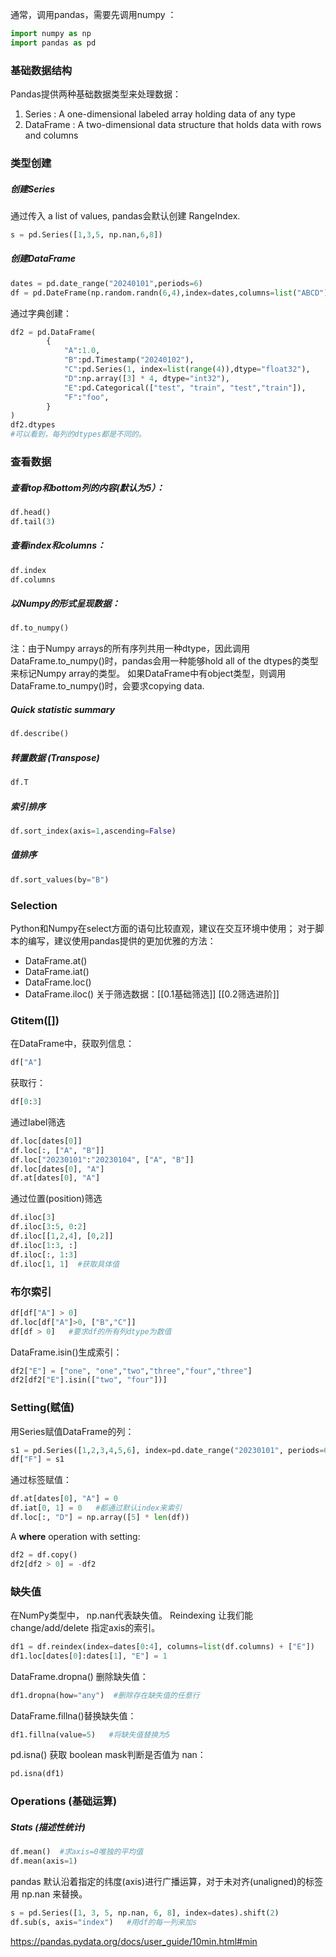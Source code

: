 通常，调用pandas，需要先调用numpy ：
```python
import numpy as np
import pandas as pd
```

### 基础数据结构
Pandas提供两种基础数据类型来处理数据：
1. Series : A one-dimensional labeled array holding data of any type
2. DataFrame : A two-dimensional data structure that holds data with rows and columns

### 类型创建
##### 创建Series
通过传入 a list of values, pandas会默认创建 RangeIndex.
```python
s = pd.Series([1,3,5, np.nan,6,8])
```
##### 创建DataFrame
```python
dates = pd.date_range("20240101",periods=6)
df = pd.DateFrame(np.random.randn(6,4),index=dates,columns=list("ABCD"))
```
通过字典创建：
```python
df2 = pd.DataFrame(
		{
			"A":1.0,
			"B":pd.Timestamp("20240102"),
			"C":pd.Series(1, index=list(range(4)),dtype="float32"),
			"D":np.array([3] * 4, dtype="int32"),
			"E":pd.Categorical(["test", "train", "test","train"]),
			"F":"foo",
		}
)
df2.dtypes
#可以看到，每列的dtypes都是不同的。
```

### 查看数据
##### 查看top和bottom列的内容(默认为5）：
```python
df.head()
df.tail(3)
```
##### 查看index和columns：
```python
df.index
df.columns
```
##### 以Numpy的形式呈现数据：
```python
df.to_numpy()
```
注：由于Numpy arrays的所有序列共用一种dtype，因此调用DataFrame.to_numpy()时，pandas会用一种能够hold all of the dtypes的类型来标记Numpy array的类型。
如果DataFrame中有object类型，则调用DataFrame.to_numpy()时，会要求copying data.

##### Quick statistic summary
```python
df.describe()
```
##### 转置数据 (Transpose)
```python
df.T
```
##### 索引排序
```python
df.sort_index(axis=1,ascending=False)
```
##### 值排序
```python
df.sort_values(by="B")
```

### Selection
Python和Numpy在select方面的语句比较直观，建议在交互环境中使用；
对于脚本的编写，建议使用pandas提供的更加优雅的方法：
- DataFrame.at()
- DataFrame.iat()
- DataFrame.loc()
- DataFrame.iloc()
关于筛选数据：[[0.1基础筛选]]  [[0.2筛选进阶]]

### Gtitem(\[])
在DataFrame中，获取列信息：
```python
df["A"]
```
获取行：
```python
df[0:3]
```
通过label筛选
```python
df.loc[dates[0]]
df.loc[:, ["A", "B"]]
df.loc["20230101":"20230104", ["A", "B"]]
df.loc[dates[0], "A"]
df.at[dates[0], "A"]
```
通过位置(position)筛选
```python
df.iloc[3]
df.iloc[3:5, 0:2]
df.iloc[[1,2,4], [0,2]]
df.iloc[1:3, :]
df.iloc[:, 1:3]
df.iloc[1, 1]  #获取具体值
```

### 布尔索引
```python
df[df["A"] > 0]
df.loc[df["A"]>0, ["B","C"]]
df[df > 0]   #要求df的所有列dtype为数值
```
DataFrame.isin()生成索引：
```python
df2["E"] = ["one", "one","two","three","four","three"]
df2[df2["E"].isin(["two", "four"])]
```

### Setting(赋值)
用Series赋值DataFrame的列：
```python
s1 = pd.Series([1,2,3,4,5,6], index=pd.date_range("20230101", periods=6))
df["F"] = s1
```
通过标签赋值：
```python
df.at[dates[0], "A"] = 0
df.iat[0, 1] = 0   #都通过默认index来索引
df.loc[:, "D"] = np.array([5] * len(df))
```
A **where** operation with setting:
```python
df2 = df.copy()
df2[df2 > 0] = -df2
```

### 缺失值
在NumPy类型中， np.nan代表缺失值。
Reindexing 让我们能change/add/delete 指定axis的索引。
```python
df1 = df.reindex(index=dates[0:4], columns=list(df.columns) + ["E"])
df1.loc[dates[0]:dates[1], "E"] = 1
```
DataFrame.dropna() 删除缺失值：
```python
df1.dropna(how="any")  #删除存在缺失值的任意行
```
DataFrame.fillna()替换缺失值：
```python
df1.fillna(value=5)   #将缺失值替换为5
```
pd.isna() 获取 boolean mask判断是否值为 nan：
```python
pd.isna(df1)
```

### Operations (基础运算)
##### Stats (描述性统计)
```python
df.mean()  #求axis=0唯独的平均值
df.mean(axis=1)
```
pandas 默认沿着指定的纬度(axis)进行广播运算，对于未对齐(unaligned)的标签用 np.nan 来替换。
```python
s = pd.Series([1, 3, 5, np.nan, 6, 8], index=dates).shift(2)
df.sub(s, axis="index")   #用df的每一列来加s
```
https://pandas.pydata.org/docs/user_guide/10min.html#min



